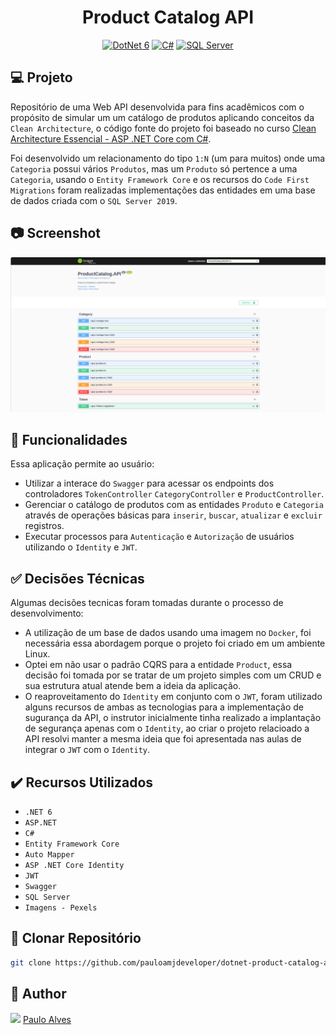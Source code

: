 <h1 align="center">Product Catalog API</h1>

<p align="center">
  <a href="https://learn.microsoft.com/pt-br/dotnet/"><img alt="DotNet 6" src="https://img.shields.io/badge/.NET-5C2D91?logo=.net&logoColor=white&style=for-the-badge" /></a>
  <a href="https://learn.microsoft.com/pt-br/dotnet/csharp/programming-guide/"><img alt="C#" src="https://img.shields.io/badge/C%23-239120?logo=c-sharp&logoColor=white&style=for-the-badge" /></a>
  <a href="https://www.microsoft.com/pt-br/sql-server/sql-server-downloads"><img alt="SQL Server" src="https://img.shields.io/badge/Microsoft%20SQL%20Server-CC2927?style=for-the-badge&logo=microsoft%20sql%20server&logoColor=white" /></a>
</p>

## :computer: Projeto

Repositório de uma Web API desenvolvida para fins acadêmicos com o propósito de simular um um catálogo de produtos aplicando conceitos da `Clean Architecture`, o código fonte do projeto foi baseado no curso [Clean Architecture Essencial - ASP .NET Core com C#](https://www.udemy.com/course/clean-architecture-essencial-asp-net-core-com-c/). 

Foi desenvolvido um relacionamento do tipo `1:N` (um para muitos) onde uma `Categoria` possui vários `Produtos`, mas um `Produto` só pertence a uma  `Categoria`, usando o `Entity Framework Core` e os recursos do `Code First Migrations` foram realizadas implementações das entidades em uma base de dados criada com o `SQL Server 2019`.

## :camera: Screenshot

<p align="center"> <img src="https://github.com/pauloamjdeveloper/dotnet-product-catalog-api/blob/master/src/ProductCatalog.WebAPI/assets/images/screenshot.png" /></p>

## :wrench: Funcionalidades

Essa aplicação permite ao usuário:

- Utilizar a interace do `Swagger` para acessar os endpoints dos controladores `TokenController`  `CategoryController` e  `ProductController`.
- Gerenciar o catálogo de produtos com as entidades `Produto` e `Categoria` através de operações básicas para `inserir`, `buscar`, `atualizar` e `excluir` registros.
- Executar processos para `Autenticação` e `Autorização` de usuários utilizando o `Identity` e `JWT`.

## :white_check_mark: Decisões Técnicas

Algumas decisões tecnicas foram tomadas durante o processo de desenvolvimento:

- A utilização de um base de dados usando uma imagem no `Docker`, foi necessária essa abordagem porque o projeto foi criado em um ambiente Linux.
- Optei em não usar o padrão CQRS para a entidade `Product`, essa decisão foi tomada por se tratar de um projeto simples com um CRUD e sua estrutura atual atende bem a ideia da aplicação.
- O reaproveitamento do `Identity` em conjunto com o `JWT`, foram utilizado alguns recursos de ambas as tecnologias para a implementação de sugurança da API, o instrutor inicialmente tinha realizado a implantação de segurança apenas com o `Identity`, ao criar o projeto relacioado a API resolvi manter a mesma ideia que foi apresentada nas aulas de integrar o `JWT` com o `Identity`.

## ✔️ Recursos Utilizados

- ``.NET 6``
- ``ASP.NET``
- ``C#``
- ``Entity Framework Core``
- ``Auto Mapper``
- ``ASP .NET Core Identity``
- ``JWT``
- ``Swagger``
- ``SQL Server``
- ``Imagens - Pexels``

## :floppy_disk: Clonar Repositório

```bash
git clone https://github.com/pauloamjdeveloper/dotnet-product-catalog-api.git
```

## :boy: Author

<a href="https://github.com/pauloamjdeveloper"><img src="https://avatars.githubusercontent.com/u/137198048?v=4" width=70></a>
[Paulo Alves](https://github.com/pauloamjdeveloper)

